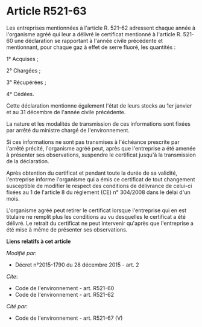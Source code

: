 # Article R521-63

Les entreprises mentionnées à l'article R. 521-62 adressent chaque année à l'organisme agréé qui leur a délivré le certificat
mentionné à l'article R. 521-60 une déclaration se rapportant à l'année civile précédente et mentionnant, pour chaque gaz à
effet de serre fluoré, les quantités :

1° Acquises ;

2° Chargées ;

3° Récupérées ;

4° Cédées.

Cette déclaration mentionne également l'état de leurs stocks au 1er janvier et au 31 décembre de l'année civile précédente.

La nature et les modalités de transmission de ces informations sont fixées par arrêté du ministre chargé de l'environnement.

Si ces informations ne sont pas transmises à l'échéance prescrite par l'arrêté précité, l'organisme agréé peut, après que
l'entreprise a été amenée à présenter ses observations, suspendre le certificat jusqu'à la transmission de la déclaration.

Après obtention du certificat et pendant toute la durée de sa validité, l'entreprise informe l'organisme qui a émis ce
certificat de tout changement susceptible de modifier le respect des conditions de délivrance de celui-ci fixées au 1 de
l'article 8 du règlement (CE) n° 304/2008 dans le délai d'un mois.

L'organisme agréé peut retirer le certificat lorsque l'entreprise qui en est titulaire ne remplit plus les conditions au vu
desquelles le certificat a été délivré. Le retrait du certificat ne peut intervenir qu'après que l'entreprise a été mise à
même de présenter ses observations.

**Liens relatifs à cet article**

_Modifié par_:

  - Décret n°2015-1790 du 28 décembre 2015 - art. 2

_Cite_:

  - Code de l'environnement - art. R521-60
  - Code de l'environnement - art. R521-62

_Cité par_:

  - Code de l'environnement - art. R521-67 (V)
